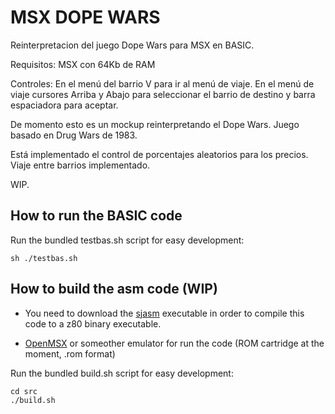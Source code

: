 # MSX DOPE WARS

Reinterpretacion del juego Dope Wars para MSX en BASIC.

Requisitos: MSX con 64Kb de RAM

Controles:
En el menú del barrio V para ir al menú de viaje.
En el menú de viaje cursores Arriba y Abajo para seleccionar el barrio de destino y barra espaciadora para aceptar.

De momento esto es un mockup reinterpretando el Dope Wars. Juego basado en Drug Wars de 1983.

Está implementado el control de porcentajes aleatorios para los precios.
Viaje entre barrios implementado.

WIP.

## How to run the BASIC code

Run the bundled testbas.sh script for easy development:

```shell
sh ./testbas.sh
```

## How to build the asm code (WIP)

- You need to download the [sjasm](https://github.com/Konamiman/Sjasm/releases) executable in order to compile this code to a z80 binary executable.

- [OpenMSX](https://sourceforge.net/projects/openmsx/files/latest/download) or someother emulator for run the code (ROM cartridge at the moment, .rom format)

Run the bundled build.sh script for easy development:

```shell
cd src
./build.sh
```
